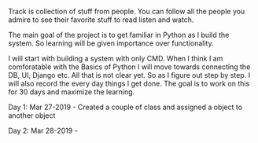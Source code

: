 Track is collection of stuff from people. You can follow all the people you admire to see their favorite stuff to read listen and watch. 


The main goal of the project is to get familiar in Python as I build the system. So learning will be given importance over functionality. 


I will start with building a system with only CMD. When I think I am comforatable with the Basics of Python I will move towards connecting the DB, UI, Django etc. All that is not clear yet. So as I figure out step by step. I will also record the every day things I get done. The goal is to work on this for 30 days and maximize the learning. 


Day 1: Mar 27-2019 - Created a couple of class and assigned a object to another object

Day 2: Mar 28-2019 - 

